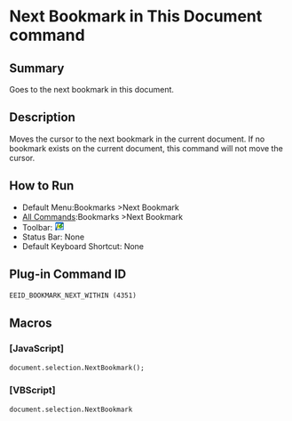 # Next Bookmark in This Document command

## Summary

Goes to the next bookmark in this document.

## Description

Moves the cursor to the next bookmark in the current document. If no bookmark exists on the current
document, this command will not move the cursor.

## How to Run

- Default Menu:Bookmarks \>Next Bookmark
- [All Commands](../tools/all_commands):Bookmarks \>Next Bookmark
- Toolbar: ![](../../images/bookmarknextwithin.gif)
- Status Bar: None
- Default Keyboard Shortcut: None

## Plug-in Command ID

```
EEID_BOOKMARK_NEXT_WITHIN (4351)
```

## Macros

### \[JavaScript\]

```
document.selection.NextBookmark();
```

### \[VBScript\]

```
document.selection.NextBookmark
```
